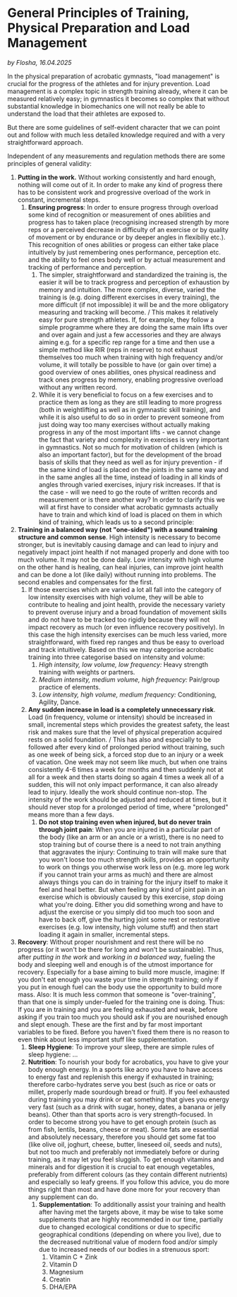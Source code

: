 # General Principles of Training, Physical Preparation and Load Management

*by Flosha, 16.04.2025*

In the physical preparation of acrobatic gymnasts, "load management" is crucial for the progress of the athletes and for injury prevention. Load management is a complex topic in strength training already, where it can be measured relatively easy; in gymnastics it becomes so complex that without substantial knowledge in biomechanics one will not really be able to understand the load that their athletes are exposed to. 

But there are some guidelines of self-evident character that we can point out and follow with much less detailed knowledge required and with a very straightforward approach. 

Independent of any measurements and regulation methods there are some principles of general validity: 

1. **Putting in the work.** Without working consistently and hard enough, nothing will come out of it. In order to make any kind of progress there has to be consistent work and progressive overload of the work in constant, incremental steps.
   1. **Ensuring progress**: In order to ensure progress through overload some kind of recognition or measurement of ones abilities and progress has to taken place (recognising increased strength by more reps or a perceived decrease in difficulty of an exercise or by quality of movement or by endurance or by deeper angles in flexibiliy etc.). This recognition of ones abilities or progess can either take place intuitively by just remembering ones performance, perception etc. and the ability to feel ones body well or by actual measurement and tracking of performance and perception.
      1. The simpler, straightforward and standardized the training is, the easier it will be to track progress and perception of exhaustion by memory and intuition. The more complex, diverse, varied the training is (e.g. doing different exercises in every training), the more difficult (if not impossible) it will be and the more obligatory measuring and tracking will become. / This makes it relatively easy for pure strength athletes. If, for example, they follow a simple programme where they are doing the same main lifts over and over again and just a few accessories and they are always aiming e.g. for a specific rep range for a time and then use a simple method like RIR (reps in reserve) to not exhaust themselves too much when training with high frequency and/or volume, it will totally be possible to have (or gain over time) a good overview of ones abilities, ones physical readiness and track ones progress by memory, enabling progressive overload without any written record.
      2. While it is very beneficial to focus on a few exercises and to practice them as long as they are still leading to more progress (both in weightlifting as well as in gymnastic skill training), and while it is also useful to do so in order to prevent someone from just doing way too many exercises without actually making progress in any of the most important lifts - we cannot change the fact that variety and complexity in exercises is very important in gymnastics. Not so much for motivation of children (which is also an important factor), but for the development of the broad basis of skills that they need as well as for injury prevention - if the same kind of load is placed on the joints in the same way and in the same angles all the time, instead of loading in all kinds of angles through varied exercises, injury risk increases. If that is the case - will we need to go the route of written records and measurement or is there another way? In order to clarify this we will at first have to consider what acrobatic gymnasts actually have to train and which kind of load is placed on them in which kind of training, which leads us to a second principle:
2. **Training in a balanced way (not "one-sided") with a sound training structure and common sense**. High intensity is necessary to become stronger, but is inevitably causing damage and can lead to injury and negatively impact joint health if not managed properly and done with too much volume. It may not be done daily. Low intensity with high volume on the other hand is healing, can heal injuries, can improve joint health and can be done a lot (like daily) without running into problems. The second enables and compensates for the first.  
   1. If those exercises which are varied a lot all fall into the category of low intensity exercises with high volume, they will be able to contribute to healing and joint health, provide the necessary variety to prevent overuse injury and a broad foundation of movement skills and do not have to be tracked too rigidly because they will not impact recovery as much (or even influence recovery positively). In this case the high intensity exercises can be much less varied, more straightforward, with fixed rep ranges and thus be easy to overload and track intuitively. Based on this we may categorise acrobatic training into three categorise based on intensity and volume:
      1. *High intensity, low volume, low frequency:* Heavy strength training with weights or partners.
      2. *Medium intensity, medium volume, high frequency:* Pair/group practice of elements.
      3. *Low intensity, high volume, medium frequency:* Conditioning, Agility, Dance.
   2. **Any sudden increase in load is a completely unnecessary risk**. Load (in frequency, volume or intensity) should be increased in small, incremental steps which provides the greatest safety, the least risk and makes sure that the level of physical preperation acquired rests on a solid foundation. / This has also and especially to be followed after every kind of prolonged period without training, such as one week of being sick, a forced stop due to an injury or a week of vacation. One week may not seem like much, but when one trains consistently 4-6 times a week for months and then suddenly not at all for a week and then starts doing so again 4 times a week all of a sudden, this will not only impact performance, it can also already lead to injury. Ideally the work should continue non-stop. The intensity of the work should be adjusted and reduced at times, but it should never stop for a prolonged period of time, where "prolonged" means more than a few days.
      1. **Do not stop training even when injured, but do never train through joint pain**: When you are injured in a particular part of the body (like an arm or an ancle or a wrist), there is no need to stop training but of course there is a need to not train anything that aggravates the injury: Continuing to train will make sure that you won't loose too much strength skills, provides an opportunity to work on things you otherwise work less on (e.g. more leg work if you cannot train your arms as much) and there are almost always things you can do in training for the injury itself to make it feel and heal better. But when feeling any kind of joint pain in an exercise which is obviously caused by this exercise, *stop* doing what you're doing. Either you did something wrong and have to adjust the exercise or you simply did too much too soon and have to back off, give the hurting joint some rest or restorative exercises (e.g. low intensity, high volume stuff) and then start loading it again in smaller, incremental steps. 
3. **Recovery**: Without proper nourishment and rest there will be no progress (or it won't be there for long and won't be sustainable). Thus, after *putting in the work* and *working in a balanced way*, fueling the body and sleeping well and enough is of the utmost importance for recovery. Especially for a base aiming to build more muscle, imagine: If you don't eat enough you waste your time in strength training; only if you put in enough fuel can the body use the opportunity to build more mass. Also: It is much less common that someone is "over-training", than that one is simply under-fueled for the training one is doing. Thus: If you are in training and you are feeling exhausted and weak, before asking if you train too much you should ask if you are nourished enough and slept enough. These are the first and by far most important variables to be fixed. Before you haven't fixed them there is no reason to even think about less important stuff like supplementation.
   1. **Sleep Hygiene**: To improve your sleep, there are simple rules of sleep hygiene: ...
   2. **Nutrition**: To nourish your body for acrobatics, you have to give your body enough energy. In a sports like acro you have to have access to energy fast and replenish this energy if exhausted in training; therefore carbo-hydrates serve you best (such as rice or oats or millet, properly made sourdough bread or fruit). If you feel exhausted during training you may drink or eat something that gives you energy very fast (such as a drink with sugar, honey, dates, a banana or jelly beans). Other than that sports acro is very strength-focused. In order to become strong you have to get enough protein (such as from fish, lentils, beans, cheese or meat). Some fats are essential and absolutely necessary, therefore you should get some fat too (like olive oil, joghurt, cheese, butter, lineseed oil, seeds and nuts), but not too much and preferably not immediately before or during training, as it may let you feel sluggish. To get enough vitamins and minerals and for digestion it is crucial to eat enough vegetables, preferably from different colours (as they contain different nutrients) and especially so leafy greens. If you follow this advice, you do more things right than most and have done more for your recovery than any supplement can do.
      1. **Supplementation**: To additionally assist your training and health after having met the targets above, it may be wise to take some supplements that are highly recommended in our time, partially due to changed ecological conditions or due to specific geographical conditions (depending on where you live), due to the decreased nutritional value of modern food and/or simply due to increased needs of our bodies in a strenuous sport:
         1. Vitamin C + Zink
         2. Vitamin D
         3. Magnesium
         4. Creatin
         5. DHA/EPA

